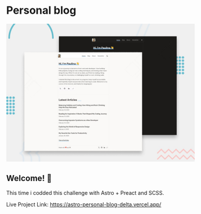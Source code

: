 # Personal blog

![Design preview for the Personal blog coding challenge](./preview.jpg)

## Welcome! 👋

This time i codded this challenge with Astro + Preact and SCSS.

Live Project Link: https://astro-personal-blog-delta.vercel.app/
